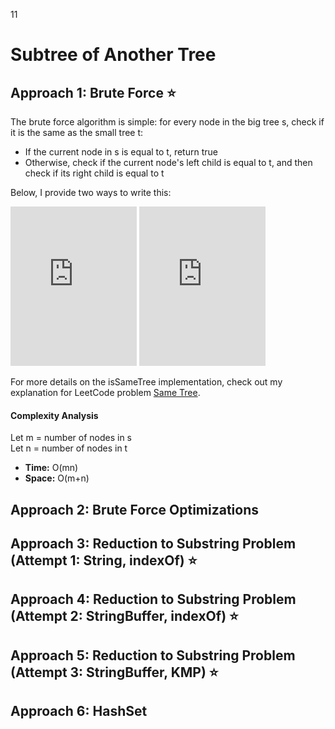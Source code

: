 11

# Subtree of Another Tree 

## Approach 1: Brute Force ⭐
The brute force algorithm is simple: for every node in the big tree s, check if it is the same as the small tree t:
- If the current node in s is equal to t, return true
- Otherwise, check if the current node's left child is equal to t, and then check if its right child is equal to t

Below, I provide two ways to write this:

<iframe src="https://leetcode.com/playground/uanpH3af/shared" frameBorder="0" width="40%" height="255"></iframe>
<iframe src="https://leetcode.com/playground/yqDpxkgF/shared" frameBorder="0" width="40%" height="255"></iframe>

For more details on the isSameTree implementation, check out my explanation for LeetCode problem [Same Tree](../0100_Same-Tree/Explanation.md).

#### Complexity Analysis
Let m = number of nodes in s  
Let n = number of nodes in t
- **Time:** O(mn)  
- **Space:** O(m+n)

## Approach 2: Brute Force Optimizations

## Approach 3: Reduction to Substring Problem (Attempt 1: String, indexOf) ⭐

## Approach 4: Reduction to Substring Problem (Attempt 2: StringBuffer, indexOf) ⭐

## Approach 5: Reduction to Substring Problem (Attempt 3: StringBuffer, KMP) ⭐

## Approach 6: HashSet
